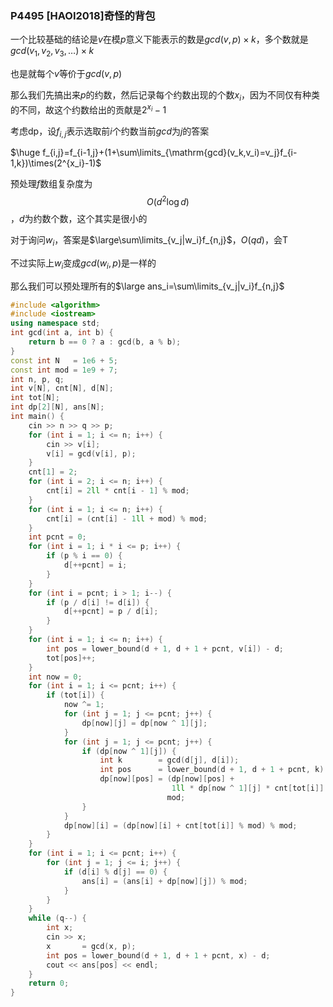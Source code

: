 ### P4495 [HAOI2018]奇怪的背包

一个比较基础的结论是$v$在模$p$意义下能表示的数是$gcd(v,p)\times k$，多个数就是$gcd(v_1,v_2,v_3,\dots)\times k$

也是就每个$v$等价于$gcd(v,p)$

那么我们先搞出来$p$的约数，然后记录每个约数出现的个数$x_i$，因为不同仅有种类的不同，故这个约数给出的贡献是$2^{x_i}-1$

考虑dp，设$f_{i,j}$表示选取前$i$个约数当前$gcd$为$j$的答案

$\huge f_{i,j}=f_{i-1,j}+(1+\sum\limits_{\mathrm{gcd}(v_k,v_i)=v_j}f_{i-1,k})\times(2^{x_i}-1)$

预处理$f$数组复杂度为$$O(d^2\log d)$$，$d$为约数个数，这个其实是很小的

对于询问$w_i$，答案是$\large\sum\limits_{v_j|w_i}f_{n,j}$，$O(qd)$，会T

不过实际上$w_i$变成$gcd(w_i,p)$是一样的

那么我们可以预处理所有的$\large ans_i=\sum\limits_{v_j|v_i}f_{n,j}$

```cpp
#include <algorithm>
#include <iostream>
using namespace std;
int gcd(int a, int b) {
    return b == 0 ? a : gcd(b, a % b);
}
const int N   = 1e6 + 5;
const int mod = 1e9 + 7;
int n, p, q;
int v[N], cnt[N], d[N];
int tot[N];
int dp[2][N], ans[N];
int main() {
    cin >> n >> q >> p;
    for (int i = 1; i <= n; i++) {
        cin >> v[i];
        v[i] = gcd(v[i], p);
    }
    cnt[1] = 2;
    for (int i = 2; i <= n; i++) {
        cnt[i] = 2ll * cnt[i - 1] % mod;
    }
    for (int i = 1; i <= n; i++) {
        cnt[i] = (cnt[i] - 1ll + mod) % mod;
    }
    int pcnt = 0;
    for (int i = 1; i * i <= p; i++) {
        if (p % i == 0) {
            d[++pcnt] = i;
        }
    }
    for (int i = pcnt; i > 1; i--) {
        if (p / d[i] != d[i]) {
            d[++pcnt] = p / d[i];
        }
    }
    for (int i = 1; i <= n; i++) {
        int pos = lower_bound(d + 1, d + 1 + pcnt, v[i]) - d;
        tot[pos]++;
    }
    int now = 0;
    for (int i = 1; i <= pcnt; i++) {
        if (tot[i]) {
            now ^= 1;
            for (int j = 1; j <= pcnt; j++) {
                dp[now][j] = dp[now ^ 1][j];
            }
            for (int j = 1; j <= pcnt; j++) {
                if (dp[now ^ 1][j]) {
                    int k        = gcd(d[j], d[i]);
                    int pos      = lower_bound(d + 1, d + 1 + pcnt, k) - d;
                    dp[now][pos] = (dp[now][pos] +
                                    1ll * dp[now ^ 1][j] * cnt[tot[i]] % mod) %
                                   mod;
                }
            }
            dp[now][i] = (dp[now][i] + cnt[tot[i]] % mod) % mod;
        }
    }
    for (int i = 1; i <= pcnt; i++) {
        for (int j = 1; j <= i; j++) {
            if (d[i] % d[j] == 0) {
                ans[i] = (ans[i] + dp[now][j]) % mod;
            }
        }
    }
    while (q--) {
        int x;
        cin >> x;
        x       = gcd(x, p);
        int pos = lower_bound(d + 1, d + 1 + pcnt, x) - d;
        cout << ans[pos] << endl;
    }
    return 0;
}
```

